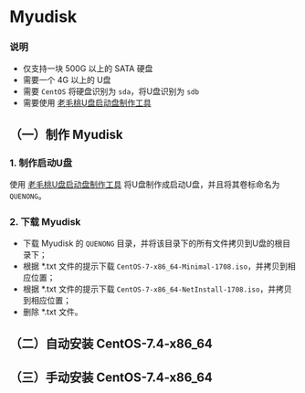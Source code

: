 # Myudisk


### 说明
* 仅支持一块 500G 以上的 SATA 硬盘
* 需要一个 4G 以上的 U盘
* 需要 `CentOS` 将硬盘识别为 `sda`，将U盘识别为 `sdb`
* 需要使用 [老毛桃U盘启动盘制作工具](http://laomaotao.net/down/2016/1015/4932.html)


## （一）制作 Myudisk


### 1. 制作启动U盘
使用 [老毛桃U盘启动盘制作工具](http://laomaotao.net/down/2016/1015/4932.html) 将U盘制作成启动U盘，并且将其卷标命名为 `QUENONG`。


### 2. 下载 Myudisk
* 下载 Myudisk 的 `QUENONG` 目录，并将该目录下的所有文件拷贝到U盘的根目录下；
* 根据 *.txt 文件的提示下载 `CentOS-7-x86_64-Minimal-1708.iso`，并拷贝到相应位置；
* 根据 *.txt 文件的提示下载 `CentOS-7-x86_64-NetInstall-1708.iso`，并拷贝到相应位置；
* 删除 *.txt 文件。


## （二）自动安装 CentOS-7.4-x86_64


## （三）手动安装 CentOS-7.4-x86_64
